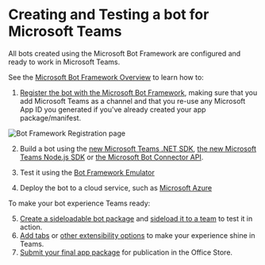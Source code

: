 ﻿# Creating and Testing a bot for Microsoft Teams

All bots created using the Microsoft Bot Framework are configured and ready to work in Microsoft Teams.

See the [Microsoft Bot Framework Overview](https://docs.botframework.com/en-us/) to learn how to:

1. [Register the bot with the Microsoft Bot Framework](https://dev.botframework.com/), making sure that you add Microsoft Teams as a channel and that you re-use any Microsoft App ID you generated if you've already created your app package/manifest.

![Bot Framework Registration page](images/Bot/BFRegister.PNG)

2. Build a bot using the [new Microsoft Teams .NET SDK](https://www.nuget.org/packages/Microsoft.Bot.Connector.Teams), [the new Microsoft Teams Node.js SDK](https://www.npmjs.com/package/botbuilder-teams) or [the Microsoft Bot Connector API](https://docs.botframework.com/en-us/restapi/connector/#navtitle).

3. Test it using the [Bot Framework Emulator](https://docs.botframework.com/en-us/tools/bot-framework-emulator/)
4. Deploy the bot to a cloud service, such as [Microsoft Azure](https://azure.microsoft.com/)

To make your bot experience Teams ready:

5. [Create a sideloadable bot package](createpackage.md) and [sideload it to a team](sideload.md) to test it in action.
6. [Add tabs](tabs.md) or [other extensibility options](index.md) to make your experience shine in Teams.
7. [Submit your final app package](submission.md) for publication in the Office Store.
